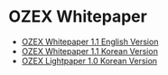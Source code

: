 # OZEX Whitepaper
<ul>
  <li><a href="https://github.com/ozexproject/OZEX-Whitepaper/blob/master/OZEX_Whitepaper_English%201.1.MD">OZEX Whitepaper 1.1 English Version</a></li>
  <li><a href="https://github.com/ozexproject/OZEX-Whitepaper/blob/master/OZEX_Whitepaper_Korean%201.1%20.MD">OZEX Whitepaper 1.1 Korean Version</a></li>  
  <li><a href="https://github.com/ozexproject/OZEX-Whitepaper/blob/master/OZEX_Lightpaper_Korean%201.0.pdf">OZEX Lightpaper 1.0 Korean Version</a></li>  

